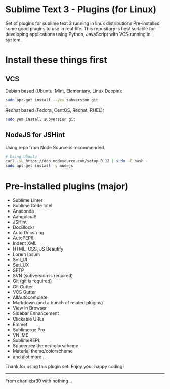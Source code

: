 # Sublime Text 3 - Plugins (for Linux)
Set of plugins for sublime text 3 running in linux distributions
Pre-installed some good plugins to use in real-life. This repository is best suitable for developing applications using Python, JavaScript with VCS running in system.

# Install these things first

## VCS
Debian based (Ubuntu, Mint, Elementary, Linux Deepin):
```bash
sudo apt-get install --yes subversion git
```

Redhat based (Fedora, CentOS, Redhat, RHEL):
```bash
sudo yum install subversion git
```

## NodeJS for JSHint
Using repo from Node Source is recommended.
```bash
# Using Ubuntu
curl -sL https://deb.nodesource.com/setup_0.12 | sudo -E bash -
sudo apt-get install -y nodejs
```

# Pre-installed plugins (major)
- Sublime Linter
- Sublime Code Intel
- Anaconda
- AangularJS
- JSHint
- DocBlockr
- Auto Docstring
- AutoPEP8
- Indent XML
- HTML, CSS, JS Beautify
- Lorem Ipsum
- Seti_UI
- Seti_UX
- SFTP
- SVN (subversion is required)
- Git (git is required)
- Git Gutter
- VCS Gutter
- AllAutocomplete
- Markdown (and a bunch of related plugins)
- View in Browser
- Sidebar Enhancement
- Clickable URLs
- Emmet
- Sublimerge Pro
- VN IME
- SublimeREPL
- Spacegrey theme/colorscheme
- Material theme/colorscheme
- and alot more...

Thank for using this plugin set. Enjoy your happy coding!

--------------------------------
From charliebr30 with nothing...
